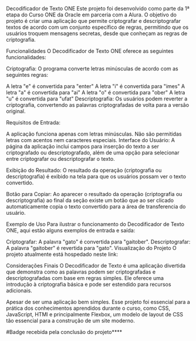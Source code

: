 Decodificador de Texto ONE
Este projeto foi desenvolvido como parte da 1ª etapa do Curso ONE da Oracle em parceria com a Alura. O objetivo do projeto é criar uma aplicação que permite criptografar e descriptografar textos de acordo com um conjunto específico de regras, permitindo que os usuários troquem mensagens secretas, desde que conheçam as regras de criptografia.

Funcionalidades
O Decodificador de Texto ONE oferece as seguintes funcionalidades:

Criptografia: O programa converte letras minúsculas de acordo com as seguintes regras:

A letra "e" é convertida para "enter"
A letra "i" é convertida para "imes"
A letra "a" é convertida para "ai"
A letra "o" é convertida para "ober"
A letra "u" é convertida para "ufat"
Descriptografia: Os usuários podem reverter a criptografia, convertendo as palavras criptografadas de volta para a versão original.

Requisitos de Entrada:

A aplicação funciona apenas com letras minúsculas.
Não são permitidas letras com acentos nem caracteres especiais.
Interface do Usuário: A página da aplicação inclui campos para inserção do texto a ser criptografado ou descriptografado, além de uma opção para selecionar entre criptografar ou descriptografar o texto.

Exibição do Resultado: O resultado da operação (criptografia ou descriptografia) é exibido na tela para que os usuários possam ver o texto convertido.

Botão para Copiar: Ao aparecer o resultado da operação (criptografia ou descriptografia) ao final da seção existe um botão que ao ser clicado automaticamente copia o texto convertido para a área de transferencia do usuário.

Exemplo de Uso
Para ilustrar o funcionamento do Decodificador de Texto ONE, aqui estão alguns exemplos de entrada e saída:

Criptografar: A palavra "gato" é convertida para "gaitober".
Descriptografar: A palavra "gaitober" é revertida para "gato".
Visualização do Projeto
O projeto atualmente está hospedado neste link:

Considerações Finais
O Decodificador de Texto é uma aplicação divertida que demonstra como as palavras podem ser criptografadas e descriptografadas com base em regras simples. Ele oferece uma introdução à criptografia básica e pode ser estendido para recursos adicionais.

Apesar de ser uma aplicação bem simples. Esse projeto foi essencial para a prática dos conhecimentos aprendidos durante o curso, como CSS, JavaScript, HTMl e principalmente Flexbox, um modelo de layout de CSS tão essencial para a construção de um site moderno.

#Badge recebida pela conclusão do projeto****
